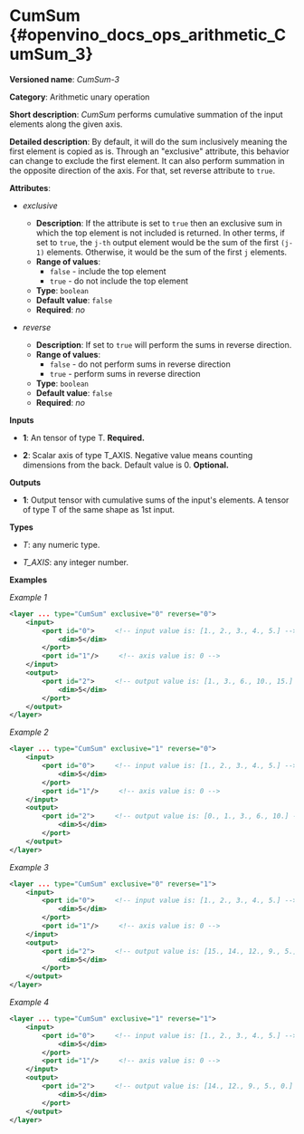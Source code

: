 # CumSum {#openvino_docs_ops_arithmetic_CumSum_3}

**Versioned name**: *CumSum-3*

**Category**: Arithmetic unary operation 

**Short description**: *CumSum* performs cumulative summation of the input elements along the given axis.
 
**Detailed description**: By default, it will do the sum inclusively meaning the first element is copied as is. Through an "exclusive" attribute, this behavior can change to exclude the first element. It can also perform summation in the opposite direction of the axis. For that, set reverse attribute to `true`.

**Attributes**:

* *exclusive*

  * **Description**: If the attribute is set to `true` then an exclusive sum in which the top element is not included is returned. In other terms, if set to `true`, the `j-th` output element would be the sum of the first `(j-1)` elements. Otherwise, it would be the sum of the first `j` elements.
  * **Range of values**:
    * `false` - include the top element
    * `true` - do not include the top element
  * **Type**: `boolean`
  * **Default value**: `false`
  * **Required**: *no*

* *reverse*

  * **Description**: If set to `true` will perform the sums in reverse direction.
  * **Range of values**:
    * `false` - do not perform sums in reverse direction
    * `true` - perform sums in reverse direction
  * **Type**: `boolean`
  * **Default value**: `false`
  * **Required**: *no*

**Inputs**

* **1**: An tensor of type T. **Required.**

* **2**: Scalar axis of type T_AXIS. Negative value means counting dimensions from the back. Default value is 0. **Optional.**

**Outputs**

* **1**: Output tensor with cumulative sums of the input's elements. A tensor of type T of the same shape as 1st input.

**Types**

* *T*: any numeric type.

* *T_AXIS*: any integer number.

**Examples**

*Example 1*

```xml
<layer ... type="CumSum" exclusive="0" reverse="0">
    <input>
        <port id="0">     <!-- input value is: [1., 2., 3., 4., 5.] -->
            <dim>5</dim>
        </port>
        <port id="1"/>     <!-- axis value is: 0 -->
    </input>
    <output>
        <port id="2">     <!-- output value is: [1., 3., 6., 10., 15.] -->
            <dim>5</dim>
        </port>
    </output>
</layer>
```

*Example 2*

```xml
<layer ... type="CumSum" exclusive="1" reverse="0">
    <input>
        <port id="0">     <!-- input value is: [1., 2., 3., 4., 5.] -->
            <dim>5</dim>
        </port>
        <port id="1"/>     <!-- axis value is: 0 -->
    </input>
    <output>
        <port id="2">     <!-- output value is: [0., 1., 3., 6., 10.] -->
            <dim>5</dim>
        </port>
    </output>
</layer>
```

*Example 3*

```xml
<layer ... type="CumSum" exclusive="0" reverse="1">
    <input>
        <port id="0">     <!-- input value is: [1., 2., 3., 4., 5.] -->
            <dim>5</dim>
        </port>
        <port id="1"/>     <!-- axis value is: 0 -->
    </input>
    <output>
        <port id="2">     <!-- output value is: [15., 14., 12., 9., 5.] -->
            <dim>5</dim>
        </port>
    </output>
</layer>
```

*Example 4*

```xml
<layer ... type="CumSum" exclusive="1" reverse="1">
    <input>
        <port id="0">     <!-- input value is: [1., 2., 3., 4., 5.] -->
            <dim>5</dim>
        </port>
        <port id="1"/>     <!-- axis value is: 0 -->
    </input>
    <output>
        <port id="2">     <!-- output value is: [14., 12., 9., 5., 0.] -->
            <dim>5</dim>
        </port>
    </output>
</layer>
```
